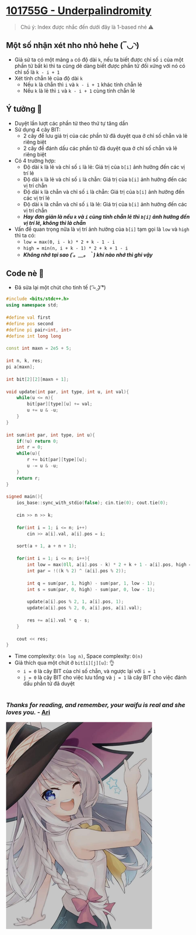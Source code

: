 # [101755G - Underpalindromity](https://codeforces.com/gym/101755/problem/G)

> Chú ý: Index được nhắc đến dưới đây là 1-based nhé ⚠

## Một số nhận xét nho nhỏ hehe (‾◡◝)
  - Giả sử ta có một mảng `a` có độ dài `k`, nếu ta biết được chỉ số `i` của một phần tử bất kì thì ta cũng dẽ dàng biết được phần tử đối xứng với nó có chỉ số là `k - i + 1`
  - Xét tính chẵn lẻ của độ dài `k`
    + Nếu `k` là chẵn thì `i` và `k - i + 1` khác tính chẵn lẻ
    + Nếu `k` là lẻ thì `i` và `k - i + 1` cùng tính chẵn lẻ

## Ý tưởng 🧠
  - Duyệt lần lượt các phần tử theo thứ tự tăng dần
  - Sử dụng 4 cây BIT:
    + 2 cây để lưu giá trị của các phần tử đã duyệt qua ở chỉ số chẵn và lẻ riêng biệt
    + 2 cây để đánh dấu các phần tử đã duyệt qua ở chỉ số chẵn và lẻ riêng biệt
  - Có 4 trường hợp:
    + Độ dài `k` là lẻ và chỉ số `i` là lẻ: Giá trị của `b[i]` ảnh hưởng đến các vị trí lẻ
    + Độ dài `k` là lẻ và chỉ số `i` là chẵn: Giá trị của `b[i]` ảnh hưởng đến các vị trí chẵn
    + Độ dài `k` là chẵn và chỉ số `i` là chẵn: Giá trị của `b[i]` ảnh hưởng đến các vị trí lẻ
    + Độ dài `k` là chẵn và chỉ số `i` là lẻ: Giá trị của `b[i]` ảnh hưởng đến các vị trí chẵn
    + _**Hay đơn giản là nếu `k` và `i` cùng tính chẵn lẻ thì `b[i]` ảnh hưởng đến vị trí lẻ, không thì là chẵn**_
  - Vấn đề quan trọng nữa là vị trí ảnh hưởng của `b[i]` tạm gọi là `low` và `high` thì ta có: 
    + `low = max(0, i - k) * 2 + k - 1 - i`
    + `high = min(n, i + k - 1) * 2 + k + 1 - i`
    + _**Không nhớ tại sao (´。＿。｀) khi nào nhớ thì ghi vậy**_

## Code nè 🌭
  - Đã sửa lại một chút cho tinh tế ( ͡~ ͜ʖ ͡°)
```c++
#include <bits/stdc++.h>
using namespace std;

#define val first
#define pos second
#define pi pair<int, int>
#define int long long

const int maxn = 2e5 + 5;

int n, k, res;
pi a[maxn];

int bit[2][2][maxn + 1];

void update(int par, int type, int u, int val){
    while(u <= n){
        bit[par][type][u] += val;
        u += u & -u;
    }
}

int sum(int par, int type, int u){
    if(!u) return 0;
    int r = 0;
    while(u){
        r += bit[par][type][u];
        u -= u & -u;
    }
    return r;
}

signed main(){
    ios_base::sync_with_stdio(false); cin.tie(0); cout.tie(0);

    cin >> n >> k;

    for(int i = 1; i <= n; i++)
        cin >> a[i].val, a[i].pos = i;

    sort(a + 1, a + n + 1);

    for(int i = 1; i <= n; i++){
        int low = max(0ll, a[i].pos - k) * 2 + k + 1 - a[i].pos, high = (min(n, a[i].pos + k - 1) - k) * 2 + k + 1 - a[i].pos;
        int par = !((k % 2) ^ (a[i].pos % 2));

        int q = sum(par, 1, high) - sum(par, 1, low - 1);
        int s = sum(par, 0, high) - sum(par, 0, low - 1);

        update(a[i].pos % 2, 1, a[i].pos, 1);
        update(a[i].pos % 2, 0, a[i].pos, a[i].val);

        res += a[i].val * q - s;
    }

    cout << res;
}
```
  - Time complexity: `O(n log n)`, Space complexity: `O(n)`
  - Giả thích qua một chút ở `bit[i][j][u]`: 👌
    + `i = 0` là cây BIT của chỉ số chẵn, và ngược lại với `i = 1`
    + `j = 0` là cây BIT cho việc lưu tổng và `j = 1` là cây BIT cho việc đánh dấu phần tử đã duyệt
<br></br>
###  _**Thanks for reading, and remember, your waifu is real and she loves you.**_ - [Ari](https://codeforces.com/profile/Ari)
    
<img src = "https://github.com/LetterC67/public_archieve/blob/main/misc/pic/197294418_161645395982523_7700461171824066749_n.jpg" width = 400>
